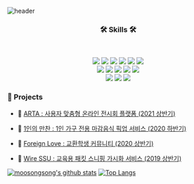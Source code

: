 ![header](https://capsule-render.vercel.app/api?type=waving&color=E3826C&height=250&section=header&text=Moosong%20Song&fontSize=90&animation=fadeIn&fontAlignY=38&desc=%20&descAlignY=62&descAlign=62)

<h3 align='center'>🛠 Skills 🛠</h3>
<br/>
<p align='center'>
  <img src="https://img.shields.io/badge/-C-A8B9CC?style=flat-square&logo=C&logoColor=black"/>
  <img src="https://img.shields.io/badge/-Java-007396?style=flat-square&logo=Java&logoColor=white"/>
  <img src="https://img.shields.io/badge/-Spring-6DB33F?style=flat-square&logo=Spring&logoColor=white"/>
  <img src="https://img.shields.io/badge/-Python-3776AB?style=flat-square&logo=Python&logoColor=white"/>
  <img src="https://img.shields.io/badge/-Django-092E20?style=flat-square&logo=django&logoColor=white"/>
  <img src="https://img.shields.io/badge/-C++-00599C?style=flat-square&logo=C%2B%2B&logoColor=white"/>
  <br/>
  <img src="https://img.shields.io/badge/-HTML5-E34F26?style=flat-square&logo=HTML5&logoColor=white"/>
  <img src="https://img.shields.io/badge/-CSS3-1572B6?style=flat-square&logo=CSS3&logoColor=white"/>
  <img src="https://img.shields.io/badge/-Bootstrap-563D7C?style=flat-square&logo=Bootstrap&logoColor=white"/>
  <img src="https://img.shields.io/badge/-JavaScript-F7Df1E?style=flat-square&logo=JavaScript&logoColor=black"/>
  <img src="https://img.shields.io/badge/-jQuery-0769AD?style=flat-square&logo=jquery&logoColor=white"/>
  <br/>
  <img src="https://img.shields.io/badge/-MariaDB-1F305F?style=flat-square&logo=mariadb&logoColor=white"/>
  <img src="https://img.shields.io/badge/-SQLite-003B57?style=flat-square&logo=sqlite&logoColor=white"/>
  <img src="https://img.shields.io/badge/-AWS-333664?style=flat-square&logo=amazon-aws&logoColor=white"/>
</p>

<!-- 
### 👩 MooSong, Song
- 🏫 : 동일여자고등학교 (2014. 03 ~ 2017. 02)
- 🏫 : 숭실대학교 소프트웨어학부 정보보안 융합전공 재학 (2017. 03 ~ 현재) -->

<!-- 
### 💻 IDE I USE
![intellij](https://img.shields.io/badge/-Intellij-000000?style=flat-square&logo=jetbrains&logoColor=white)
![webstorm](https://img.shields.io/badge/-WebStorm-000000?style=flat-square&logo=webstorm&logoColor=white)
![clion](https://img.shields.io/badge/-CLion-000000?style=flat-square&logo=jetbrains&logoColor=white)
![pycharm](https://img.shields.io/badge/-PyCharm-000000?style=flat-square&logo=pycharm&logoColor=white)
![atom](https://img.shields.io/badge/-Atom-66595C?style=flat-square&logo=atom&logoColor=white) -->

### 📂 Projects
- 📃 [ARTA : 사용자 맞춤형 온라인 전시회 플랫폼 (2021 상반기)](https://github.com/moosongsong/OnlineExhibition_ver1)
  
- 📃 [1인의 만찬 : 1인 가구 전용 마감음식 픽업 서비스 (2020 하반기)](https://github.com/moosongsong/Dinner41_Spring_Project)

- 📃 [Foreign Love : 교환학생 커뮤니티 (2020 상반기)](https://github.com/moosongsong/WEB_Project_ForeignLove)
  
- 📃 [Wire SSU : 교육용 패킷 스니핑 가시화 서비스 (2019 상반기)](https://github.com/moosongsong/JAVA_Project_WireSSU)

[![moosongsong's github stats](https://github-readme-stats.vercel.app/api?username=moosongsong)](https://github.com/moosongsong)
[![Top Langs](https://github-readme-stats.vercel.app/api/top-langs/?username=moosongsong&layout=compact)](https://github.com/moosongsong)
<!-- [![Solved.ac](http://mazassumnida.wtf/api/generate_badge?boj=songe08)](https://solved.ac/profile/songe08) -->
